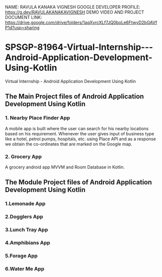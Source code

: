 NAME: RAVULA KANAKA VIGNESH
GOOGLE DEVELOPER PROFILE: https://g.dev/RAVULAKANAKAVIGNESH
DEMO VIDEO AND PROJECT DOCUMENT LINK: https://drive.google.com/drive/folders/1aqXyrcXLf7JQ0boLe6FtwyD2bGAVfP1d?usp=sharing
# SPSGP-81964-Virtual-Internship---Android-Application-Development-Using-Kotlin
Virtual Internship - Android Application Development Using Kotlin

## The Main Project files of Android Application Development Using Kotlin

### 1. Nearby Place Finder App

A mobile app is built where the user can search for his nearby locations based on his requirement. Whenever the user gives input of business type like a hotel, petrol pumps, hospitals, etc. using Place API and as a response we obtain the co-ordinates that are marked on the Google map.

### 2. Grocery App

A grocery android app MVVM and Room Database in Kotlin.


## The Module Project files of Android Application Development Using Kotlin

### 1.Lemonade App

### 2.Dogglers App

### 3.Lunch Tray App

### 4.Amphibians App

### 5.Forage App

### 6.Water Me App
